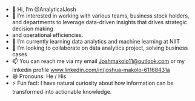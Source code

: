 - 👋 Hi, I’m @AnalyticalJosh
- 👀 I’m interested in working with various teams, business stock holders, and departments to leverage data-driven insights that drives strategic decision making
- and operational efficiencies.
- 🌱 I’m currently learning data analytics and machine learning at NIIT
- 💞️ I’m looking to collaborate on data analytics project, solving business cases
- 📫 You can reach me via my email Joshmakolo11@outlook.com or my linkedin profile www.linkedin.com/in/joshua-makolo-61168431a
- 😄 Pronouns: He / His
- ⚡ Fun fact: I have natural curiosity about how information can be transformed into actionable knowledge.

<!---
AnalyticalJosh/AnalyticalJosh is a ✨ special ✨ repository because its `README.md` (this file) appears on your GitHub profile.
You can click the Preview link to take a look at your changes.
--->

